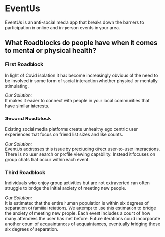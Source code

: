 # EventUs

EventUs is an anti-social media app that breaks down the barriers to participation in online and in-person events in your area.

## What Roadblocks do people have when it comes to mental or physical health?

### First Roadblock
In light of Covid isolation it has become increasingly obvious of the need to be involved in some form of social interaction whether physical or mentally stimulating.

_Our Solution:_ <br>
It makes it easier to connect with people in your local communities that have similar interests. 

### Second Roadblock
Existing social media platforms create unhealthy ego centric user experiences that focus on friend list sizes and like counts. 

_Our Solution:_ <br>
EventUs addresses this issue by precluding direct user-to-user interactions. There is no user search or profile viewing capability. Instead it focuses on group chats that occur within each event.

### Third Roadblock
Individuals who enjoy group activities but are not extraverted can often struggle to bridge the initial anxiety of meeting new people.

_Our Solution:_ <br>
It is estimated that the entire human population is within six degrees of separation of familial relations.  We attempt to use this estimation to bridge the anxiety of meeting new people.  Each event includes a count of how many attendees the user has met before.  Future iterations could incorporate another count of acquaintances of acquaintances, eventually bridging those six degrees of separation.
